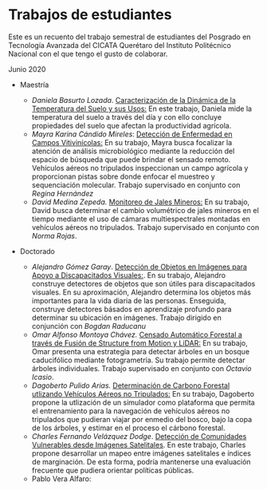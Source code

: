 
# Trabajos de estudiantes 

Este es un recuento del trabajo semestral de estudiantes del Posgrado en Tecnología Avanzada del CICATA Querétaro del Instituto Politécnico Nacional con el que tengo el gusto de colaborar. 

Junio 2020

* Maestría </br>
  * *Daniela Basurto Lozada*. [Caracterización de la Dinámica de la Temperatura del Suelo y sus Usos:](https://correoipn-my.sharepoint.com/:b:/g/personal/dbasurtol1900_alumno_ipn_mx/EXBZHgsP3N1OgoPTJUkzMA0B0ScCWkpDgQKoHyr2Y5nxjQ?e=MSxFMH) En este trabajo, Daniela mide la temperatura del suelo a través del día y con ello concluye propiedades del suelo que afectan la productividad agrícola. </br>
  * *Mayra Karina Cándido Mireles*: [Detección de Enfermedad en Campos Vitivinícolas:](https://drive.google.com/file/d/1SqOUsEKJzYtSvgNEtg-FyFHbPfqXjfXr/view?usp=sharing) En su trabajo, Mayra busca focalizar la atención de análisis microbiológico mediante la reducción del espacio de búsqueda que puede brindar el sensado remoto. Vehículos aéreos no tripulados inspeccionan un campo agrícola y proporcionan pistas sobre donde enfocar el muestreo y sequenciación molecular. Trabajo supervisado en conjunto con *Regina Hernández*</br>
  * *David Medina Zepeda.*  [Monitoreo de Jales Mineros:](https://youtu.be/wWUHoUSQT74) En su trabajo, David busca determinar el cambio volumétrico de jales mineros en el tiempo mediante el uso de cámaras multiespectrales montadas en vehículos aéreos no tripulados. Trabajo supervisado en conjunto con *Norma Rojas*.</br>

* Doctorado</br>
  * *Alejandro Gómez Garay*. [Detección de Objetos en Imágenes para Apoyo a Discapacitados Visuales:](https://drive.google.com/file/d/1GuDe9I7U-X_NREsJaMxF-ttwEynY_dT-/view). En su trabajo, Alejandro construye detectores de objetos que son útiles para discapacitados visuales. En su aproximación, Alejandro determina los objetos más importantes para la vida diaria de las personas. Enseguida, construye detectores básados en aprendizaje profundo para determinar su ubicación en imágenes. Trabajo dirigido en conjunción con *Bogdan Raducanu* </br>
  * *Omar Alfonso Montoya Chávez.*   [Censado Automático Forestal a través de Fusión de Structure from Motion y LiDAR:](https://drive.google.com/file/d/1fMPJczi4lddpnNQwI-atK4Ze7XoKjro6/view?usp=sharing) En su trabajo, Omar presenta una estrategia para detectar árboles en un bosque caducifólico mediante fotogrametría. Su trabajo permite detectar árboles individuales. Trabajo supervisado en conjunto con *Octavio Icasio*.</br>
  * *Dagoberto Pulido Arias.* [Determinación de Carbono Forestal utlizando Vehículos Aéreos no Tripulados:](https://youtu.be/nmhZbzEvVT0) En su trabajo, Dagoberto propone la utlización de un simulador como plataforma que permita el entrenamiento para la navegación de vehículos aéreos no tripulados que pudieran viajar por enmedio del bosco, bajo la copa de los árboles, y estimar en el proceso el cárbono forestal.</br>
  * *Charles Fernando Velázquez Dodge*. [Detección de Comunidades Vulnerables desde  Imágenes Satelitales](https://www.youtube.com/watch?v=bKCQGqjvSeg). En este trabajo, Charles propone desarrollar un mapeo entre imágenes satelitales e índices de marginación. De esta forma, podría mantenerse una evaluación frecuente que pudiera orientar políticas públicas.</br>
  * Pablo Vera Alfaro: </br>

